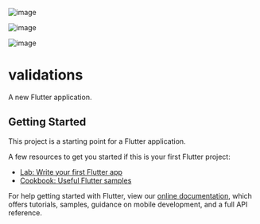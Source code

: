 
![image](https://user-images.githubusercontent.com/56389557/103756821-cda3f680-5007-11eb-91f9-a5cda4e247c7.png)

![image](https://user-images.githubusercontent.com/56389557/103758288-e2818980-5009-11eb-8fca-19464515ed9b.png)

![image](https://user-images.githubusercontent.com/56389557/103758400-0cd34700-500a-11eb-80df-d4c1dd9f2e66.png)



# validations

A new Flutter application.

## Getting Started

This project is a starting point for a Flutter application.

A few resources to get you started if this is your first Flutter project:

- [Lab: Write your first Flutter app](https://flutter.dev/docs/get-started/codelab)
- [Cookbook: Useful Flutter samples](https://flutter.dev/docs/cookbook)

For help getting started with Flutter, view our
[online documentation](https://flutter.dev/docs), which offers tutorials,
samples, guidance on mobile development, and a full API reference.
